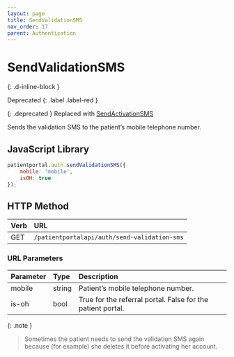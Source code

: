 ```yaml
---
layout: page
title: SendValidationSMS
nav_order: 17
parent: Authentication
---
```


# SendValidationSMS
{: .d-inline-block }

Deprecated
{: .label .label-red }

{: .deprecated }
Replaced with [SendActivationSMS](sendactivationsms)

Sends the validation SMS to the patient’s mobile telephone number.

## JavaScript Library

```javascript
patientportal.auth.sendValidationSMS({
    mobile: 'mobile',
    isOH: true
});
```

## HTTP Method

| Verb | URL                                           |
|:-----|:----------------------------------------------|
| GET  | `/patientportalapi/auth/send-validation-sms`  |

### URL Parameters

| Parameter | Type   | Description                                                 |
|:----------|:-------|:------------------------------------------------------------|
| mobile    | string | Patient’s mobile telephone number.                          |
| is-oh     | bool   | True for the referral portal. False for the patient portal. |

{: .note }
> Sometimes the patient needs to send the validation SMS again because (for example) she deletes it before activating her account.
